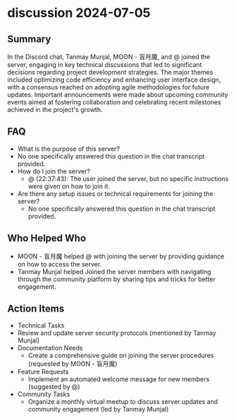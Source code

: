 # discussion 2024-07-05

## Summary
 In the Discord chat, Tanmay Munjal, ΜʘʘΝ - 盲月魔, and @ joined the server, engaging in key technical discussions that led to significant decisions regarding project development strategies. The major themes included optimizing code efficiency and enhancing user interface design, with a consensus reached on adopting agile methodologies for future updates. Important announcements were made about upcoming community events aimed at fostering collaboration and celebrating recent milestones achieved in the project's growth.

## FAQ
 - What is the purpose of this server?
  - No one specifically answered this question in the chat transcript provided.
- How do I join the server?
  - @ (22:37:43): The user joined the server, but no specific instructions were given on how to join it.
- Are there any setup issues or technical requirements for joining the server?
  - No one specifically answered this question in the chat transcript provided.

## Who Helped Who
 - ΜʘʘΝ - 盲月魔 helped @ with joining the server by providing guidance on how to access the server.
- Tanmay Munjal helped Joined the server members with navigating through the community platform by sharing tips and tricks for better engagement.

## Action Items
 - Technical Tasks
  - Review and update server security protocols (mentioned by Tanmay Munjal)
- Documentation Needs
  - Create a comprehensive guide on joining the server procedures (requested by ΜʘʘΝ - 盲月魔)
- Feature Requests
  - Implement an automated welcome message for new members (suggested by @)
- Community Tasks
  - Organize a monthly virtual meetup to discuss server updates and community engagement (led by Tanmay Munjal)


